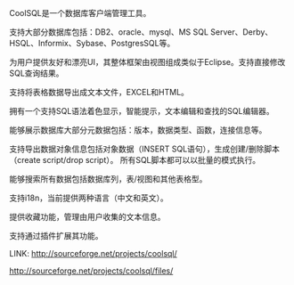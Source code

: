 CoolSQL是一个数据库客户端管理工具。

支持大部分数据库包括：DB2、oracle、mysql、MS SQL Server、Derby、HSQL、Informix、Sybase、PostgresSQL等。

为用户提供友好和漂亮UI，其整体框架由视图组成类似于Eclipse。支持直接修改SQL查询结果。

支持将表格数据导出成文本文件，EXCEL和HTML。

拥有一个支持SQL语法着色显示，智能提示，文本编辑和查找的SQL编辑器。

能够展示数据库大部分元数据包括：版本，数据类型、函数，连接信息等。

支持导出数据对象信息包括对象数据（INSERT SQL语句），生成创建/删除脚本（create script/drop script）。
所有SQL脚本都可以以批量的模式执行。

能够搜索所有数据包括数据库列，表/视图和其他表格型。

支持i18n，当前提供两种语言（中文和英文）。

提供收藏功能，管理由用户收集的文本信息。

支持通过插件扩展其功能。


LINK:
http://sourceforge.net/projects/coolsql/

http://sourceforge.net/projects/coolsql/files/


